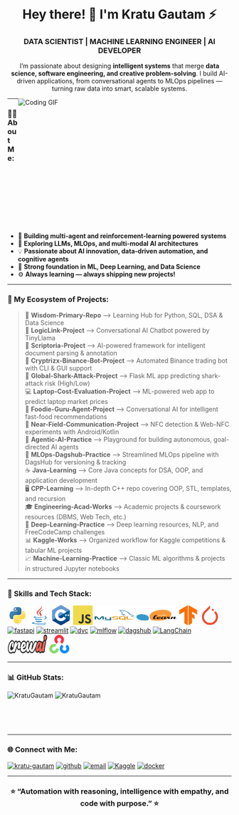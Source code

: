 <!-- ![Header Banner](https://media.licdn.com/dms/image/D4D16AQG-Example-Banner) -->

<h1 align="center">Hey there! 👋 I'm Kratu Gautam ⚡</h1>
<h3 align="center">DATA SCIENTIST | MACHINE LEARNING ENGINEER | AI DEVELOPER</h3>

<p align="center">
I’m passionate about designing <b>intelligent systems</b> that merge <b>data science, software engineering, and creative problem-solving</b>.  
I build AI-driven applications, from conversational agents to MLOps pipelines — turning raw data into smart, scalable systems.
</p>

<img src="https://miro.medium.com/max/2800/1*BU7f02LeQeELztqxa8eCmw.gif" align="right" alt="Coding GIF" width="480" height="300">

---

<h3 align="left">👨‍💻 About Me:</h3>

- 🔭 **Building multi-agent and reinforcement-learning powered systems**  
- 🌱 **Exploring LLMs, MLOps, and multi-modal AI architectures**  
- 💡 **Passionate about AI innovation, data-driven automation, and cognitive agents**  
- 🧠 **Strong foundation in ML, Deep Learning, and Data Science**  
- ⚙️ **Always learning — always shipping new projects!**

---

<h3 align="left">🧩 My Ecosystem of Projects:</h3>

> 🚀 <b>Wisdom-Primary-Repo</b> —> Learning Hub for Python, SQL, DSA & Data Science  
> 💬 <b>LogicLink-Project</b> —> Conversational AI Chatbot powered by TinyLlama  
> 📄 <b>Scriptoria-Project</b> —> AI-powered framework for intelligent document parsing & annotation  
> 🤖 <b>Cryptrizx-Binance-Bot-Project</b> —> Automated Binance trading bot with CLI & GUI support  
> 🦈 <b>Global-Shark-Attack-Project</b> —> Flask ML app predicting shark-attack risk (High/Low)  
> 💻 <b>Laptop-Cost-Evaluation-Project</b> —> ML-powered web app to predict laptop market prices  
> 🍔 <b>Foodie-Guru-Agent-Project</b> —> Conversational AI for intelligent fast-food recommendations  
> 📡 <b>Near-Field-Communication-Project</b> —> NFC detection & Web-NFC experiments with Android/Kotlin  
> 🧠 <b>Agentic-AI-Practice</b> —> Playground for building autonomous, goal-directed AI agents  
> 🔗 <b>MLOps-Dagshub-Practice</b> —> Streamlined MLOps pipeline with DagsHub for versioning & tracking  
> ☕ <b>Java-Learning</b> —> Core Java concepts for DSA, OOP, and application development  
> 🖥️ <b>CPP-Learning</b> —> In-depth C++ repo covering OOP, STL, templates, and recursion  
> 🎓 <b>Engineering-Acad-Works</b> —> Academic projects & coursework resources (DBMS, Web Tech, etc.)  
> 🧬 <b>Deep-Learning-Practice</b> —> Deep learning resources, NLP, and FreeCodeCamp challenges  
> 📊 <b>Kaggle-Works</b> —> Organized workflow for Kaggle competitions & tabular ML projects  
> 📈 <b>Machine-Learning-Practice</b> —> Classic ML algorithms & projects in structured Jupyter notebooks  


---

<h3 align="left">🎯 Skills and Tech Stack:</h3>

<p align="left">
  <a href="https://www.python.org" target="_blank"><img src="https://raw.githubusercontent.com/devicons/devicon/master/icons/python/python-original.svg" alt="python" width="45" height="45"/></a> 
  <a href="https://www.java.com" target="_blank"><img src="https://raw.githubusercontent.com/devicons/devicon/master/icons/java/java-original.svg" alt="java" width="45" height="45"/></a> 
  <a href="https://www.cplusplus.com/" target="_blank"><img src="https://raw.githubusercontent.com/devicons/devicon/master/icons/cplusplus/cplusplus-original.svg" alt="cplusplus" width="45" height="45"/></a> 
  <a href="https://developer.mozilla.org/en-US/docs/Web/JavaScript" target="_blank"><img src="https://raw.githubusercontent.com/devicons/devicon/master/icons/javascript/javascript-original.svg" alt="javascript" width="45" height="45"/></a> 
  <a href="https://www.w3schools.com/sql/" target="_blank"><img src="https://raw.githubusercontent.com/devicons/devicon/master/icons/mysql/mysql-original-wordmark.svg" alt="sql" width="90" height="45"/></a> 
  <a href="https://scikit-learn.org/" target="_blank"><img src="https://raw.githubusercontent.com/devicons/devicon/master/icons/scikitlearn/scikitlearn-original.svg" alt="scikit-learn" width="90" height="45"/></a> 
  <a href="https://www.tensorflow.org/" target="_blank"><img src="https://raw.githubusercontent.com/devicons/devicon/master/icons/tensorflow/tensorflow-original.svg" alt="tensorflow" width="45" height="45"/></a>
  <a href="https://pytorch.org/" target="_blank"><img src="https://raw.githubusercontent.com/devicons/devicon/master/icons/pytorch/pytorch-original.svg" alt="pytorch" width="45" height="45"/></a> 
  <a href="https://fastapi.tiangolo.com/" target="_blank"><img src="https://cdn.worldvectorlogo.com/logos/fastapi-1.svg" alt="fastapi" width="45" height="45"/></a> 
  <a href="https://streamlit.io/" target="_blank"><img src="https://streamlit.io/images/brand/streamlit-mark-color.png" alt="streamlit" width="45" height="45"/></a> 
  <a href="https://dvc.org/" target="_blank"><img src="https://avatars.githubusercontent.com/u/37219282?s=200&v=4" alt="dvc" width="45" height="45"/></a> 
  <a href="https://mlflow.org/" target="_blank"><img src="https://raw.githubusercontent.com/mlflow/mlflow/master/assets/logo.svg" alt="mlflow" width="70" height="35"/></a> 
  <a href="https://www.dagshub.com/" target="_blank"><img src="https://cdn.brandfetch.io/id0ycwXVhg/w/300/h/300/theme/dark/icon.png?c=1bxid64Mup7aczewSAYMX&t=1758618528632" alt="dagshub" width="45" height="45"/></a> 
  <a href="https://www.langchain.com/" target="_blank"><img src="https://github.com/ChristianMallma/langchain-and-langgraph-course/raw/main/static/LangChain-logo.svg" alt="LangChain" width="90" height="50"/></a> 
<a href="https://www.crewai.com/" target="_blank"><img src="https://github.com/crewAIInc/crewAI-tools/raw/main/assets/crewai_logo.png" alt="crewai" width="90" height="45"/></a>
<a href="https://opencv.org/" target="_blank"><img src="https://raw.githubusercontent.com/devicons/devicon/master/icons/opencv/opencv-original.svg" alt="opencv" width="45" height="45"/></a>


---

<h3 align="left">📊 GitHub Stats:</h3>

<p>
<img align="left" src="https://github-readme-stats.vercel.app/api/top-langs?username=KratuGautam99&show_icons=true&locale=en&layout=compact&theme=radical" alt="KratuGautam" />
</p>

<p>&nbsp;<img src="https://github-readme-stats.vercel.app/api?username=KratuGautam99&show_icons=true&locale=en&theme=radical" alt="KratuGautam" /></p>

<br><br><br>

---

<h3 align="left">🌐 Connect with Me:</h3>

<p align="left">
<a href="www.linkedin.com/in/kratugautam27082005" target="blank"><img align="center" src="https://raw.githubusercontent.com/rahuldkjain/github-profile-readme-generator/master/src/images/icons/Social/linked-in-alt.svg" alt="kratu-gautam" height="35" width="45" /></a>
<a href="https://github.com/KratuGautam99" target="blank"><img align="center" src="https://raw.githubusercontent.com/rahuldkjain/github-profile-readme-generator/master/src/images/icons/Social/github.svg" alt="github" height="35" width="45" /></a>
<a href="mailto:kratugautam99@gmail.com" target="blank"><img align="center" src="https://img.icons8.com/color/48/000000/gmail--v1.png" alt="email" height="35" width="45" /></a>
<!--<a href="https://kratu-gautam-portfolio.vercel.app" target="blank"><img align="center" src="https://img.icons8.com/color/48/000000/domain.png" alt="portfolio" height="35" width="45" /></a>
<a href="https://www.leetcode.com/kratu_gautam" target="blank"><img align="center" src="https://raw.githubusercontent.com/rahuldkjain/github-profile-readme-generator/master/src/images/icons/Social/leet-code.svg" alt="LeetCode" height="35" width="45" /></a>-->
<a href="https://www.kaggle.com/kratugautam" target="_blank"> <img align="center" src="https://raw.githubusercontent.com/rahuldkjain/github-profile-readme-generator/master/src/images/icons/Social/kaggle.svg" alt="Kaggle" height="35" width="45" /></a>
<a href="https://hub.docker.com/repositories/kratuzen" target="_blank">
  <img align="center" src="https://raw.githubusercontent.com/gilbarbara/logos/refs/heads/main/logos/docker.svg" alt="docker" height="90" width="90" />
</a>

</p>

---

<h3 align="center">⭐ “Automation with reasoning, intelligence with empathy, and code with purpose.” ⭐</h3>
